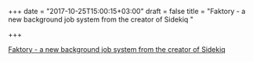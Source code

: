+++
date = "2017-10-25T15:00:15+03:00"
draft = false
title = "Faktory - a new background job system from the creator of Sidekiq  "

+++

<p><a href="http://www.mikeperham.com/2017/10/24/introducing-faktory/">Faktory - a new background job system from the creator of Sidekiq  </a></p>
